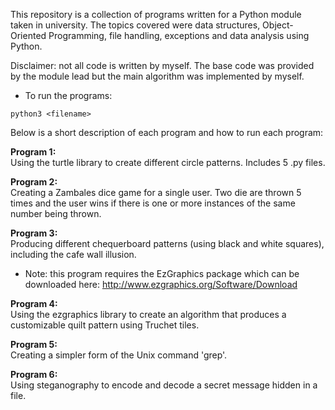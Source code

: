 This repository is a collection of programs written for a Python module taken in university. The topics covered were data structures, Object-Oriented Programming, file handling, exceptions and data analysis using Python. <br>

Disclaimer: not all code is written by myself. The base code was provided by the module lead but the main algorithm was implemented by myself. 

* To run the programs:
```shell script
python3 <filename>
```

Below is a short description of each program and how to run each program:

**Program 1:** <br>
Using the turtle library to create different circle patterns. Includes 5 .py files. 

**Program 2:** <br>
Creating a Zambales dice game for a single user. Two die are thrown 5 times and the user wins if there is one or more instances of the same number being thrown. 

**Program 3:** <br>
Producing different chequerboard patterns (using black and white squares), including the cafe wall illusion. 

* Note: this program requires the EzGraphics package which can be downloaded here: http://www.ezgraphics.org/Software/Download

**Program 4:** <br>
Using the ezgraphics library to create an algorithm that produces a customizable quilt pattern using Truchet tiles. 

**Program 5:** <br>
Creating a simpler form of the Unix command 'grep'.

**Program 6:** <br>
Using steganography to encode and decode a secret message hidden in a file. 